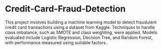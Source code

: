 # Credit-Card-Fraud-Detection
This project involves building a machine learning model to detect fraudulent credit card transactions using a dataset from Kaggle. Techniques to handle class imbalance, such as SMOTE and class weighting, were applied. Models evaluated include Logistic Regression, Decision Tree, and Random Forest, with performance measured using suitable factors.

